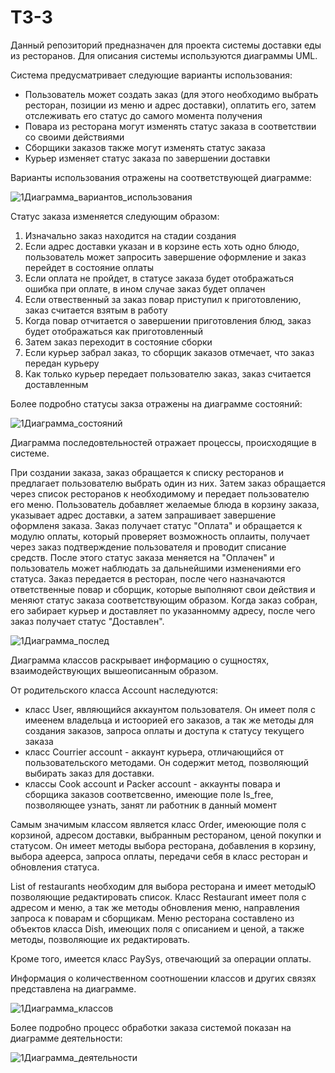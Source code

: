 # ТЗ-3
Данный репозиторий предназначен для проекта системы доставки еды из ресторанов. Для описания системы используются диаграммы UML.


Система предусматривает следующие варианты использования:
- Пользователь может создать заказ (для этого необходимо выбрать ресторан, позиции из меню и адрес доставки), оплатить его, затем отслеживать его статус до самого момента получения
- Повара из ресторана могут изменять статус заказа в соответствии со своими действиями
- Сборщики заказов также могут изменять статус заказа
- Курьер изменяет статус заказа по завершении доставки
  
Варианты использования отражены на соответствующей диаграмме:

![1Диаграмма_вариантов_использования](https://github.com/general-suluguni/TZ-3/assets/167622542/b23e0419-c30d-4660-b632-1c55fb1f619d)

Статус заказа изменяется следующим образом:
1) Изначально заказ находится на стадии создания
2) Если адрес доставки указан и в корзине есть хоть одно блюдо, пользователь может запросить завершение оформление и заказ перейдет в состояние оплаты
3) Если оплата не пройдет, в статусе заказа будет отображаться ошибка при оплате, в ином случае заказ будет оплачен
4) Если отвественный за заказ повар приступил к приготовлению, заказ считается взятым в работу
5) Когда повар отчитается о завершении приготовления блюд, заказ будет отображаться как приготовленный
6) Затем заказ переходит в состояние сборки
7) Если курьер забрал заказ, то сборщик заказов отмечает, что заказ передан курьеру
8) Как только курьер передает пользователю заказ, заказ считается доставленным

Более подробно статусы закза отражены на диаграмме состояний:

![1Диаграмма_состояний](https://github.com/general-suluguni/TZ-3/assets/167622542/587cd68b-c696-47a9-b89c-69aba31c96cb)

Диаграмма последовтельностей отражает процессы, происходящие в системе.

При создании заказа, заказ обращается к списку ресторанов и предлагает пользователю выбрать один из них. Затем заказ обращается через список ресторанов к необходимому и передает пользователю его меню. Пользователь добавляет желаемые блюда в корзину заказа, указывает адрес доставки, а затем запрашивает завершение оформленя заказа. Заказ получает статус "Оплата" и обращается к модулю оплаты, который проверяет возможность оплаиты, получает через заказ подтверждение пользователя и проводит списание средств. После этого статус заказа меняется на "Оплачен" и пользователь может наблюдать за дальнейшими изменениями его статуса. Заказ передается в ресторан, после чего назначаются ответственные повар и сборщик, которые выполняют свои действия и меняют статус заказа соответствующим образом. Когда заказ собран, его забирает курьер и доставляет по указанномму адресу, после чего заказ получает статус "Доставлен".

![1Диаграмма_послед](https://github.com/general-suluguni/TZ-3/assets/167622542/21c32694-4c7c-4627-bc08-42051dc39c34)

Диаграмма классов раскрывает информацию о сущностях, взаимодействующих вышеописанным образом.

От родительского класса Account наследуются:
- класс User, являющийся аккаунтом пользователя. Он имеет поля с имеенем владельца и истоорией его заказов, а так же методы для создания заказов, запроса оплаты и доступа к статусу текущего заказа
- класс Courrier account - аккаунт курьера, отличающийся от пользовательского методами. Он содержит метод, позволяющий выбирать заказ для доставки.
- классы Cook account и Packer account - аккаунты повара и сборщика заказов соответсвенно, имеющие поле Is_free, позволяющее узнать, занят ли работник в данный момент

Самым значимым классом является класс Order, имеюющие поля с корзиной, адресом доставки, выбранным рестораном, ценой покупки и статусом. Он имеет методы выбора ресторана, добавления в корзину, выбора адеерса, запроса оплаты, передачи себя в класс ресторан и обновления статуса.

List of restaurants необходим для выбора ресторана и имеет методыЮ позволяющие редактировать список. Класс Restaurant имеет поля с адресом и меню, а так же методы обновления меню, направления запроса к поварам и сборщикам. Меню ресторана составлено из объектов класса Dish, имеющих поля с описанием и ценой, а также методы, позволяющие их редактировать.

Кроме того, имеется класс PaySys, отвечающий за операции оплаты.

Информация о количественном соотношении классов и других связях представлена на диаграмме.

![1Диаграмма_классов](https://github.com/general-suluguni/TZ-3/assets/167622542/52690678-a229-4448-b29f-3a9b0184007c)

Более подробно процесс обработки заказа системой показан на диаграмме деятельности:

![1Диаграмма_деятельности](https://github.com/general-suluguni/TZ-3/assets/167622542/4b065730-c581-4011-a6d4-3af694d3d6a3)
